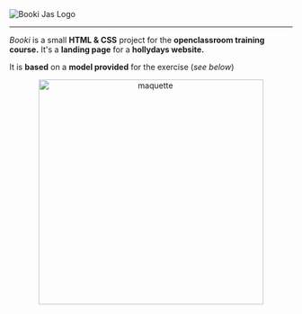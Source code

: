 
  <img src="https://zupimages.net/up/22/24/7w3i.png" alt="Booki Jas Logo">

<hr>

_Booki_ is a small **HTML & CSS** project for the **openclassroom training course.**
It's a **landing page** for a **hollydays website.**

It is **based** on a **model provided** for the exercise (_see below_)

<p align="center">
  <img width="400" src="https://i.postimg.cc/Qdm9wRDy/Desktop-1.png" alt="maquette">
</p>

